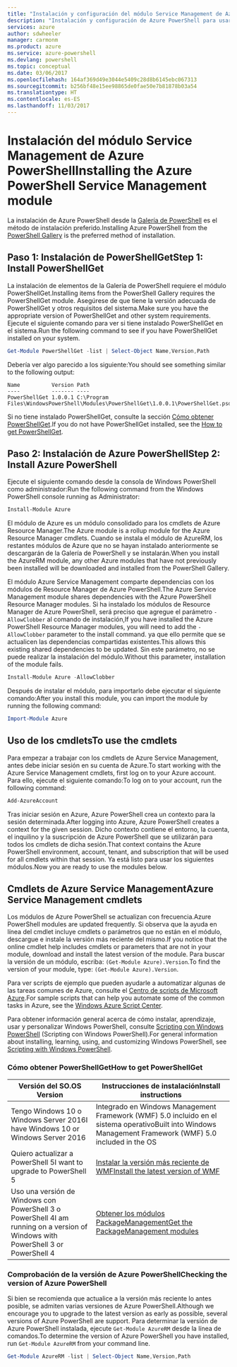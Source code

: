 ```yaml
---
title: "Instalación y configuración del módulo Service Management de Azure PowerShell | Microsoft Docs"
description: "Instalación y configuración de Azure PowerShell para usarlo por primera vez"
services: azure
author: sdwheeler
manager: carmonm
ms.product: azure
ms.service: azure-powershell
ms.devlang: powershell
ms.topic: conceptual
ms.date: 03/06/2017
ms.openlocfilehash: 164af369d49e3044e5409c28d8b6145ebc067313
ms.sourcegitcommit: b256bf48e15ee98865de0fae50e7b81878b03a54
ms.translationtype: HT
ms.contentlocale: es-ES
ms.lasthandoff: 11/03/2017
---
```

# <a name="installing-the-azure-powershell-service-management-module"></a><span data-ttu-id="fa44c-103">Instalación del módulo Service Management de Azure PowerShell</span><span class="sxs-lookup"><span data-stu-id="fa44c-103">Installing the Azure PowerShell Service Management module</span></span>

<span data-ttu-id="fa44c-104">La instalación de Azure PowerShell desde la [Galería de PowerShell](https://www.powershellgallery.com/) es el método de instalación preferido.</span><span class="sxs-lookup"><span data-stu-id="fa44c-104">Installing Azure PowerShell from the [PowerShell Gallery](https://www.powershellgallery.com/) is the preferred method of installation.</span></span>

## <a name="step-1-install-powershellget"></a><span data-ttu-id="fa44c-105">Paso 1: Instalación de PowerShellGet</span><span class="sxs-lookup"><span data-stu-id="fa44c-105">Step 1: Install PowerShellGet</span></span>

<span data-ttu-id="fa44c-106">La instalación de elementos de la Galería de PowerShell requiere el módulo PowerShellGet.</span><span class="sxs-lookup"><span data-stu-id="fa44c-106">Installing items from the PowerShell Gallery requires the PowerShellGet module.</span></span> <span data-ttu-id="fa44c-107">Asegúrese de que tiene la versión adecuada de PowerShellGet y otros requisitos del sistema.</span><span class="sxs-lookup"><span data-stu-id="fa44c-107">Make sure you have the appropriate version of PowerShellGet and other system requirements.</span></span> <span data-ttu-id="fa44c-108">Ejecute el siguiente comando para ver si tiene instalado PowerShellGet en el sistema.</span><span class="sxs-lookup"><span data-stu-id="fa44c-108">Run the following command to see if you have PowerShellGet installed on your system.</span></span>

```powershell
Get-Module PowerShellGet -list | Select-Object Name,Version,Path
```

<span data-ttu-id="fa44c-109">Debería ver algo parecido a los siguiente:</span><span class="sxs-lookup"><span data-stu-id="fa44c-109">You should see something similar to the following output:</span></span>

```
Name          Version Path
----          ------- ----
PowerShellGet 1.0.0.1 C:\Program Files\WindowsPowerShell\Modules\PowerShellGet\1.0.0.1\PowerShellGet.psd1
```

<span data-ttu-id="fa44c-110">Si no tiene instalado PowerShellGet, consulte la sección [Cómo obtener PowerShellGet](#how-to-get-powershellget).</span><span class="sxs-lookup"><span data-stu-id="fa44c-110">If you do not have PowerShellGet installed, see the [How to get PowerShellGet](#how-to-get-powershellget).</span></span>

## <a name="step-2-install-azure-powershell"></a><span data-ttu-id="fa44c-111">Paso 2: Instalación de Azure PowerShell</span><span class="sxs-lookup"><span data-stu-id="fa44c-111">Step 2: Install Azure PowerShell</span></span>

<span data-ttu-id="fa44c-112">Ejecute el siguiente comando desde la consola de Windows PowerShell como administrador:</span><span class="sxs-lookup"><span data-stu-id="fa44c-112">Run the following command from the Windows PowerShell console running as Administrator:</span></span>

```powershell
Install-Module Azure
```

<span data-ttu-id="fa44c-113">El módulo de Azure es un módulo consolidado para los cmdlets de Azure Resource Manager.</span><span class="sxs-lookup"><span data-stu-id="fa44c-113">The Azure module is a rollup module for the Azure Resource Manager cmdlets.</span></span> <span data-ttu-id="fa44c-114">Cuando se instala el módulo de AzureRM, los restantes módulos de Azure que no se hayan instalado anteriormente se descargarán de la Galería de PowerShell y se instalarán.</span><span class="sxs-lookup"><span data-stu-id="fa44c-114">When you install the AzureRM module, any other Azure modules that have not previously been installed will be downloaded and installed from the PowerShell Gallery.</span></span>

<span data-ttu-id="fa44c-115">El módulo Azure Service Management comparte dependencias con los módulos de Resource Manager de Azure PowerShell.</span><span class="sxs-lookup"><span data-stu-id="fa44c-115">The Azure Service Management module shares dependencies with the Azure PowerShell Resource Manager modules.</span></span> <span data-ttu-id="fa44c-116">Si ha instalado los módulos de Resource Manager de Azure PowerShell, será preciso que agregue el parámetro `-AllowClobber` al comando de instalación,</span><span class="sxs-lookup"><span data-stu-id="fa44c-116">If you have installed the Azure PowerShell Resource Manager modules, you will need to add the `-AllowClobber` parameter to the install command.</span></span> <span data-ttu-id="fa44c-117">ya que ello permite que se actualicen las dependencias compartidas existentes.</span><span class="sxs-lookup"><span data-stu-id="fa44c-117">This allows this existing shared dependencies to be updated.</span></span> <span data-ttu-id="fa44c-118">Sin este parámetro, no se puede realizar la instalación del módulo.</span><span class="sxs-lookup"><span data-stu-id="fa44c-118">Without this parameter, installation of the module fails.</span></span>

```powershell
Install-Module Azure -AllowClobber
```

<span data-ttu-id="fa44c-119">Después de instalar el módulo, para importarlo debe ejecutar el siguiente comando:</span><span class="sxs-lookup"><span data-stu-id="fa44c-119">After you install this module, you can import the module by running the following command:</span></span>

```powershell
Import-Module Azure
```

## <a name="to-use-the-cmdlets"></a><span data-ttu-id="fa44c-120">Uso de los cmdlets</span><span class="sxs-lookup"><span data-stu-id="fa44c-120">To use the cmdlets</span></span>

<span data-ttu-id="fa44c-121">Para empezar a trabajar con los cmdlets de Azure Service Management, antes debe iniciar sesión en su cuenta de Azure.</span><span class="sxs-lookup"><span data-stu-id="fa44c-121">To start working with the Azure Service Management cmdlets, first log on to your Azure account.</span></span> <span data-ttu-id="fa44c-122">Para ello, ejecute el siguiente comando:</span><span class="sxs-lookup"><span data-stu-id="fa44c-122">To log on to your account, run the following command:</span></span>

```powershell
Add-AzureAccount
```

<span data-ttu-id="fa44c-123">Tras iniciar sesión en Azure, Azure PowerShell crea un contexto para la sesión determinada.</span><span class="sxs-lookup"><span data-stu-id="fa44c-123">After logging into Azure, Azure PowerShell creates a context for the given session.</span></span> <span data-ttu-id="fa44c-124">Dicho contexto contiene el entorno, la cuenta, el inquilino y la suscripción de Azure PowerShell que se utilizarán para todos los cmdlets de dicha sesión.</span><span class="sxs-lookup"><span data-stu-id="fa44c-124">That context contains the Azure PowerShell environment, account, tenant, and subscription that will be used for all cmdlets within that session.</span></span> <span data-ttu-id="fa44c-125">Ya está listo para usar los siguientes módulos.</span><span class="sxs-lookup"><span data-stu-id="fa44c-125">Now you are ready to use the modules below.</span></span>

## <a name="azure-service-management-cmdlets"></a><span data-ttu-id="fa44c-126">Cmdlets de Azure Service Management</span><span class="sxs-lookup"><span data-stu-id="fa44c-126">Azure Service Management cmdlets</span></span>

<span data-ttu-id="fa44c-127">Los módulos de Azure PowerShell se actualizan con frecuencia.</span><span class="sxs-lookup"><span data-stu-id="fa44c-127">Azure PowerShell modules are updated frequently.</span></span> <span data-ttu-id="fa44c-128">Si observa que la ayuda en línea del cmdlet incluye cmdlets o parámetros que no están en el módulo, descargue e instale la versión más reciente del mismo.</span><span class="sxs-lookup"><span data-stu-id="fa44c-128">If you notice that the online cmdlet help includes cmdlets or parameters that are not in your module, download and install the latest version of the module.</span></span> <span data-ttu-id="fa44c-129">Para buscar la versión de un módulo, escriba: `(Get-Module Azure).Version`.</span><span class="sxs-lookup"><span data-stu-id="fa44c-129">To find the version of your module, type: `(Get-Module Azure).Version`.</span></span>

<span data-ttu-id="fa44c-130">Para ver scripts de ejemplo que pueden ayudarle a automatizar algunas de las tareas comunes de Azure, consulte el [Centro de scripts de Microsoft Azure](http://www.windowsazure.com/documentation/scripts/).</span><span class="sxs-lookup"><span data-stu-id="fa44c-130">For sample scripts that can help you automate some of the common tasks in Azure, see the [Windows Azure Script Center](http://www.windowsazure.com/documentation/scripts/).</span></span>

<span data-ttu-id="fa44c-131">Para obtener información general acerca de cómo instalar, aprendizaje, usar y personalizar Windows PowerShell, consulte [Scripting con Windows PowerShell](http://go.microsoft.com/fwlink/p/?linkid=320210) (Scripting con Windows PowerShell).</span><span class="sxs-lookup"><span data-stu-id="fa44c-131">For general information about installing, learning, using, and customizing Windows PowerShell, see [Scripting with Windows PowerShell](http://go.microsoft.com/fwlink/p/?linkid=320210).</span></span>

### <a name="how-to-get-powershellget"></a><span data-ttu-id="fa44c-132">Cómo obtener PowerShellGet</span><span class="sxs-lookup"><span data-stu-id="fa44c-132">How to get PowerShellGet</span></span>

|<span data-ttu-id="fa44c-133">Versión del SO.</span><span class="sxs-lookup"><span data-stu-id="fa44c-133">OS Version</span></span>|<span data-ttu-id="fa44c-134">Instrucciones de instalación</span><span class="sxs-lookup"><span data-stu-id="fa44c-134">Install instructions</span></span>|
|---|---|
|<span data-ttu-id="fa44c-135">Tengo Windows 10 o Windows Server 2016</span><span class="sxs-lookup"><span data-stu-id="fa44c-135">I have Windows 10 or Windows Server 2016</span></span>|<span data-ttu-id="fa44c-136">Integrado en Windows Management Framework (WMF) 5.0 incluido en el sistema operativo</span><span class="sxs-lookup"><span data-stu-id="fa44c-136">Built into Windows Management Framework (WMF) 5.0 included in the OS</span></span>|
|<span data-ttu-id="fa44c-137">Quiero actualizar a PowerShell 5</span><span class="sxs-lookup"><span data-stu-id="fa44c-137">I want to upgrade to PowerShell 5</span></span>|[<span data-ttu-id="fa44c-138">Instalar la versión más reciente de WMF</span><span class="sxs-lookup"><span data-stu-id="fa44c-138">Install the latest version of WMF</span></span>](https://www.microsoft.com/en-us/download/details.aspx?id=54616)|
|<span data-ttu-id="fa44c-139">Uso una versión de Windows con PowerShell 3 o PowerShell 4</span><span class="sxs-lookup"><span data-stu-id="fa44c-139">I am running on a version of Windows with PowerShell 3 or PowerShell 4</span></span>|[<span data-ttu-id="fa44c-140">Obtener los módulos PackageManagement</span><span class="sxs-lookup"><span data-stu-id="fa44c-140">Get the PackageManagement modules</span></span>](http://go.microsoft.com/fwlink/?LinkID=746217)|

<a id="helpmechoose"></a>
### <a name="checking-the-version-of-azure-powershell"></a><span data-ttu-id="fa44c-141">Comprobación de la versión de Azure PowerShell</span><span class="sxs-lookup"><span data-stu-id="fa44c-141">Checking the version of Azure PowerShell</span></span>

<span data-ttu-id="fa44c-142">Si bien se recomienda que actualice a la versión más reciente lo antes posible, se admiten varias versiones de Azure PowerShell.</span><span class="sxs-lookup"><span data-stu-id="fa44c-142">Although we encourage you to upgrade to the latest version as early as possible, several versions of Azure PowerShell are support.</span></span> <span data-ttu-id="fa44c-143">Para determinar la versión de Azure PowerShell instalada, ejecute `Get-Module AzureRM` desde la línea de comandos.</span><span class="sxs-lookup"><span data-stu-id="fa44c-143">To determine the version of Azure PowerShell you have installed, run `Get-Module AzureRM` from your command line.</span></span>

```powershell
Get-Module AzureRM -list | Select-Object Name,Version,Path
```

